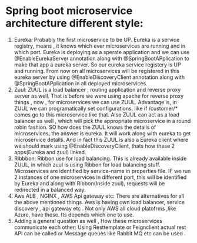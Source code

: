 # Spring boot microservice architecture different style:

1. Eureka: Probably the first microservice to be UP. Eureka is a service registry, means , it knows which ever microservices are running and in which port. Eureka is deploying as a sperate application and we can use @EnableEurekaServer annotation along with @SpringBootAPplication to make that app a eureka server. So our eureka service registery is UP and running. From now on all microservices will be registered in this eureka server by using @EnableDiscoveryClient annotation along with @SpringBootAPplication in all deployed microservices.
2. Zuul: ZUUL is a load balancer , routing application and reverse proxy server as well. That is before we were using apache for reverse proxy things , now , for microservices we can use ZUUL. Advantage is, in ZUUL we can programatically set configurations, like if /customer/* comes go to this microservice like that. Also ZUUL can act as a load balancer as well , which will pick the appropriate microservice in a round robin fashion. SO how does the ZUUL knows the details of microservices, the answer is eureka. It will work along with eureka to get microservice details. And in fact this ZUUL is also a Eureka client where we should mark using @EnableDiscoveryClient, thats how these 2 apps(Eureka and zuul) linked.
3. Ribbbon: Ribbon use for load balancing. This is already available inside ZUUL, in which zuul is using Ribbon for load balancing stuff. Microservices are identified by service-name in properties file. IF we run 2 instances of one microservices in different port, this will be identified by Eureka and along with Ribbon(Inside zuul), requests will be redirected in a balanced way.
4. Aws ALB , NGINX , AWS Api gateway etc: There are alternatives for all the above mentioned things. Aws is having own load balancer, service discovery , api gateway etc . Not only AWS all cloud platofrms ,like Azure, have these. Its depends which one to use.
5. Adding a general question as well , How these microservices communicate each other: Using Resttemplate or Feignclient actual rest API can be called or Message queues like Rabbit MQ etc can be used .

